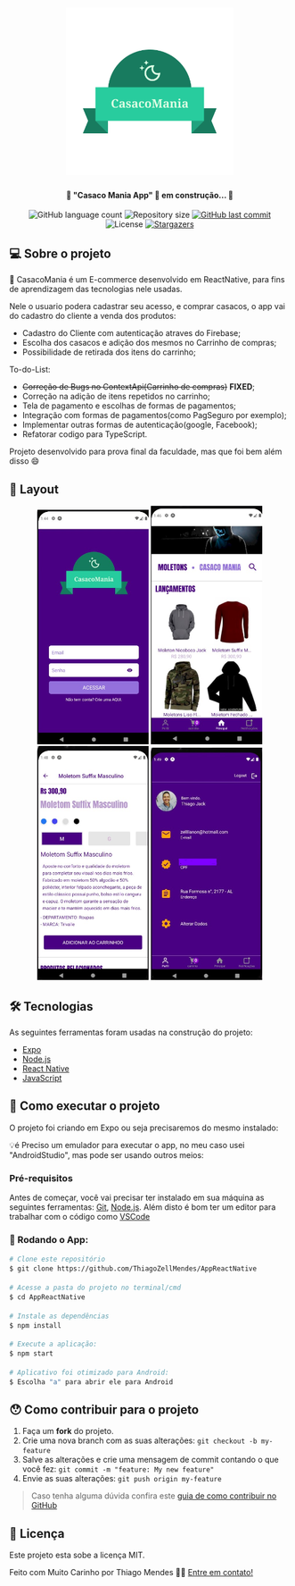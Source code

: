 <h1 align="center">
    <img alt="CasacoMania" title="#CasacoMania" src="./src/assets/logo.png" width="300px" height="300px"/>
</h1>

<h4 align="center"> 
	🚧 "Casaco Mania App" 🚀 em construção... 🚧
</h4>

<p align="center">
  <img alt="GitHub language count" src="https://img.shields.io/github/languages/count/ThiagoZellMendes/CasacoManiaApp.E-commerce?color=%2304D361">

  <img alt="Repository size" src="https://img.shields.io/github/repo-size/ThiagoZellMendes/CasacoManiaApp.E-commerce">

  <a href="https://github.com/ThiagoZellMendes/CasacoManiaApp.E-commerce/commits/AppFacul">
    <img alt="GitHub last commit" src="https://img.shields.io/github/last-commit/ThiagoZellMendes/CasacoManiaApp.E-commerce">
  </a>

  <img alt="License" src="https://img.shields.io/badge/license-MIT-brightgreen">
   <a href="https://github.com/ThiagoZellMendes/CasacoManiaApp.E-commerce/stargazers">
    <img alt="Stargazers" src="https://img.shields.io/github/stars/ThiagoZellMendes/CasacoManiaApp.E-commerce?style=social">
  </a>
</p>


## 💻 Sobre o projeto

:tshirt: CasacoMania é um E-commerce desenvolvido em ReactNative, para fins de aprendizagem das tecnologias nele usadas.

Nele o usuario podera cadastrar seu acesso, e comprar casacos, o app vai do cadastro do cliente a venda dos produtos:

- Cadastro do Cliente com autenticação atraves do Firebase;
- Escolha dos casacos e adição dos mesmos no Carrinho de compras;
- Possibilidade de retirada dos itens do carrinho;

To-do-List:

- ~~Correção de Bugs no ContextApi(Carrinho de compras)~~ **FIXED**;
- Correção na adição de itens repetidos no carrinho;
- Tela de pagamento e escolhas de formas de pagamentos;
- Integração com formas de pagamentos(como PagSeguro por exemplo);
- Implementar outras formas de autenticação(google, Facebook);
- Refatorar codigo para TypeScript.


Projeto desenvolvido para prova final da faculdade, mas que foi bem além disso :smile:


## 🎨 Layout

<p align="center">
  <img alt="MobileApp" title="#MobileApp" src="./assets/FistScreen.jpeg" width="200px">

  <img alt="MobileApp" title="#MobileApp" src="./assets/TelaCasacos.jpeg" width="200px">
	
  <img alt="MobileApp" title="#MobileApp" src="./assets/Details.jpeg" width="200px">
  
  <img alt="MobileApp" title="#MobileApp" src="./assets/Profile2.jpeg" width="200px">
</p>


## 🛠 Tecnologias

As seguintes ferramentas foram usadas na construção do projeto:

- [Expo][expo]
- [Node.js][nodejs]
- [React Native][rn]
- [JavaScript][javascript]


## 🚀 Como executar o projeto

O projeto foi criando em Expo ou seja precisaremos do mesmo instalado:


💡é Preciso um emulador para executar o app, no meu caso usei "AndroidStudio", mas pode ser usando outros meios:

### Pré-requisitos

Antes de começar, você vai precisar ter instalado em sua máquina as seguintes ferramentas:
[Git](https://git-scm.com), [Node.js][nodejs]. 
Além disto é bom ter um editor para trabalhar com o código como [VSCode][vscode]

### 🎲 Rodando o App:

```bash
# Clone este repositório
$ git clone https://github.com/ThiagoZellMendes/AppReactNative

# Acesse a pasta do projeto no terminal/cmd
$ cd AppReactNative

# Instale as dependências
$ npm install

# Execute a aplicação:
$ npm start

# Aplicativo foi otimizado para Android:
$ Escolha "a" para abrir ele para Android
``` 


## 😯 Como contribuir para o projeto

1. Faça um **fork** do projeto.
2. Crie uma nova branch com as suas alterações: `git checkout -b my-feature`
3. Salve as alterações e crie uma mensagem de commit contando o que você fez: `git commit -m "feature: My new feature"`
4. Envie as suas alterações: `git push origin my-feature`
> Caso tenha alguma dúvida confira este [guia de como contribuir no GitHub](https://github.com/firstcontributions/first-contributions)


## 📝 Licença

Este projeto esta sobe a licença MIT.

Feito com Muito Carinho por Thiago Mendes 👋🏽 [Entre em contato!](https://www.linkedin.com/in/thiago-mendes-44176249/)

[nodejs]: https://nodejs.org/
[expo]: https://expo.io/
[rn]: https://facebook.github.io/react-native/
[yarn]: https://yarnpkg.com/
[vscode]: https://code.visualstudio.com/
[JavaScript]:https://developer.mozilla.org/pt-BR/docs/Web/JavaScript
[license]: https://opensource.org/licenses/MIT
[vceslint]: https://marketplace.visualstudio.com/items?itemName=dbaeumer.vscode-eslint
[prettier]: https://marketplace.visualstudio.com/items?itemName=esbenp.prettier-vscode
